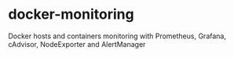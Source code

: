 # docker-monitoring
Docker hosts and containers monitoring with Prometheus, Grafana, cAdvisor, NodeExporter and AlertManager
